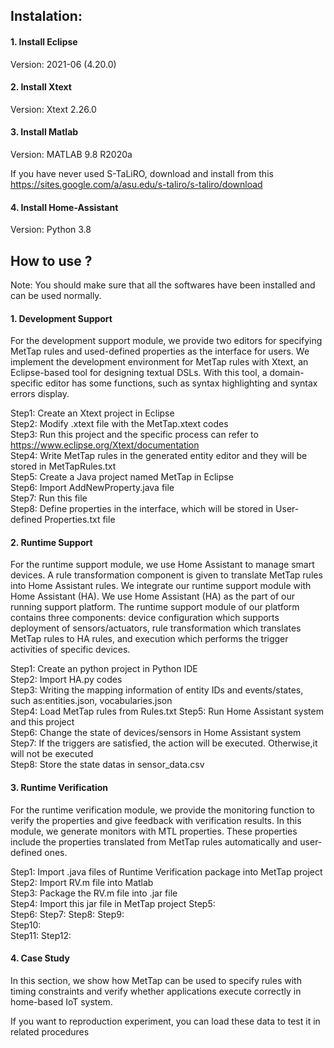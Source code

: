 ## Instalation:
#### 1. Install Eclipse 
  Version: 2021-06 (4.20.0) 
#### 2. Install Xtext
  Version: Xtext 2.26.0   
#### 3. Install Matlab
  Version: MATLAB 9.8 R2020a    
  
  If you have never used S-TaLiRO, download and install from this https://sites.google.com/a/asu.edu/s-taliro/s-taliro/download
#### 4. Install Home-Assistant
  Version: Python 3.8
## How to use ?
Note: You should make sure that all the softwares have been installed and can be used normally.
#### 1. Development Support
For the development support module, we provide two editors for specifying MetTap rules and used-defined properties as the interface for users.
We implement the development environment for MetTap rules with Xtext, an Eclipse-based tool for designing textual DSLs. 
With this tool, a domain-specific editor has some functions, such as syntax highlighting and syntax errors display. 

Step1: Create an Xtext project in Eclipse     
Step2: Modify .xtext file with the MetTap.xtext codes      
Step3: Run this project and the specific process can refer to https://www.eclipse.org/Xtext/documentation    
Step4: Write MetTap rules in the generated entity editor and they will be stored in MetTapRules.txt   
Step5: Create a Java project named MetTap in Eclipse     
Step6: Import AddNewProperty.java file      
Step7: Run this file  
Step8: Define properties in the interface, which will be stored in User-defined Properties.txt file  

#### 2. Runtime Support
For the runtime support module, we use Home Assistant to manage smart devices. 
A rule transformation component is given to translate MetTap rules into Home Assistant rules.
We integrate our runtime support module with Home Assistant (HA).
We use Home Assistant (HA) as the part of our running support platform. 
The runtime support module of our platform contains three components: device configuration which supports deployment of sensors/actuators, rule transformation which translates MetTap rules to HA rules, and execution which performs the trigger activities of specific devices.  

Step1: Create an python project in Python IDE           
Step2: Import HA.py codes      
Step3: Writing the mapping information of entity IDs and events/states, such as:entities.json, vocabularies.json      
Step4: Load MetTap rules from Rules.txt
Step5: Run Home Assistant system and this project   
Step6: Change the state of devices/sensors in Home Assistant system
Step7: If the triggers are satisfied, the action will be executed. Otherwise,it will not be executed    
Step8: Store the state datas in sensor_data.csv    

#### 3. Runtime Verification
For the runtime verification module, we provide the monitoring function to verify the properties and give feedback with verification results.
In this module, we generate monitors with MTL properties. 
These properties include the properties translated from MetTap rules automatically and user-defined ones.  

Step1: Import .java files of Runtime Verification package into MetTap project   
Step2: Import RV.m file into Matlab        
Step3: Package the RV.m file into .jar file      
Step4: Import this jar file in MetTap project
Step5:    
Step6: 
Step7: 
Step8: 
Step9:    
Step10:  
Step11: 
Step12: 

#### 4. Case Study
In this section, we show how MetTap can be used to specify rules with timing constraints and verify whether applications execute correctly in home-based IoT system.  

If you want to reproduction experiment, you can load these data to test it in related procedures  
